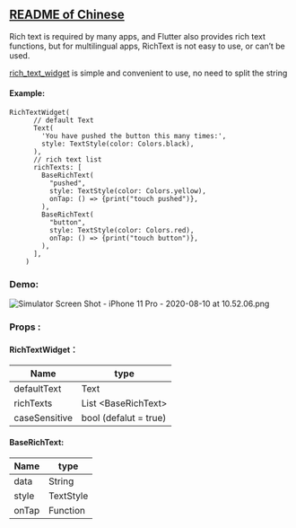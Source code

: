 ## [README of Chinese](README_CN.md)
Rich text is required by many apps, and Flutter also provides rich text functions, but for multilingual apps, RichText is not easy to use, or 
can’t be used.

[rich_text_widget](https://github.com/liranhao/rich_text_widget) is simple and convenient to use, no need to split the string


#### Example:
```
RichTextWidget(
      // default Text
      Text(
        'You have pushed the button this many times:',
        style: TextStyle(color: Colors.black),
      ),
      // rich text list
      richTexts: [
        BaseRichText(
          "pushed",
          style: TextStyle(color: Colors.yellow),
          onTap: () => {print("touch pushed")},
        ),
        BaseRichText(
          "button",
          style: TextStyle(color: Colors.red),
          onTap: () => {print("touch button")},
        ),
      ],
    )
```
### Demo:

![Simulator Screen Shot - iPhone 11 Pro - 2020-08-10 at 10.52.06.png](https://upload-images.jianshu.io/upload_images/1350306-2b5cdcf7b2864f8f.png?imageMogr2/auto-orient/strip%7CimageView2/2/w/310)


### Props :
 #### RichTextWidget：
| Name          | type                  |
| ------------- | --------------------- |
| defaultText   | Text                  |
| richTexts     | List \<BaseRichText>  |
| caseSensitive | bool (defalut = true) |


#### BaseRichText: 
| Name    | type      |
| ------- | --------- |
| data    | String    |
| style   | TextStyle |
| onTap   | Function  |
